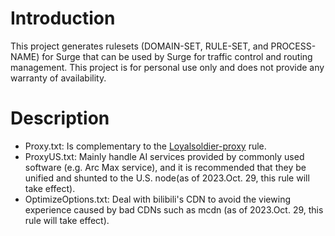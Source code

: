 # Introduction

This project generates rulesets (DOMAIN-SET, RULE-SET, and PROCESS-NAME) for Surge that can be used by Surge for traffic control and routing management. This project is for personal use only and does not provide any warranty of availability.

# Description
- Proxy.txt: Is complementary to the [Loyalsoldier-proxy](https://raw.githubusercontent.com/Loyalsoldier/surge-rules/release/proxy.txt) rule.
- ProxyUS.txt: Mainly handle AI services provided by commonly used software (e.g. Arc Max service), and it is recommended that they be unified and shunted to the U.S. node(as of 2023.Oct. 29, this rule will take effect).
- OptimizeOptions.txt: Deal with bilibili's CDN to avoid the viewing experience caused by bad CDNs such as mcdn (as of 2023.Oct. 29, this rule will take effect).